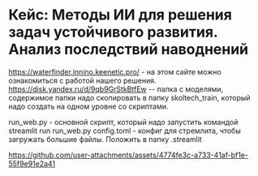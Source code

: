 # Кейс: Методы ИИ для решения задач устойчивого развития. Анализ последствий наводнений

https://waterfinder.innino.keenetic.pro/ - на этом сайте можно ознакомиться с работой нашего решения.
https://disk.yandex.ru/d/9qb9GrStkBtfEw -- папка с моделями, содержимое папки надо скопировать в папку skoltech_train, который надо создать на одном уровне со скриптами.

run_web.py - основной скрипт, который надо запустить командой streamlit run run_web.py
config.toml - конфиг для стремлита, чтобы загружать большие файлы.  Положить в папку .streamlit

https://github.com/user-attachments/assets/4774fe3c-a733-41af-bf1e-55f9e91e2a41


